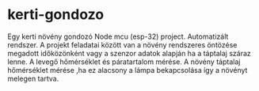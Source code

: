 # kerti-gondozo
Egy kerti növény gondozó Node mcu (esp-32) project. Automatizált rendszer.
A projekt feladatai között van a növény rendszeres öntözése megadott időközönként vagy a szenzor adatok alapján ha a táptalaj száraz lenne. A levegő hőmérséklet és páratartalom mérése.
A növény táptalaj hőmérséklet mérése ,ha ez alacsony a lámpa bekapcsolása így a növényt melegen tartva.
